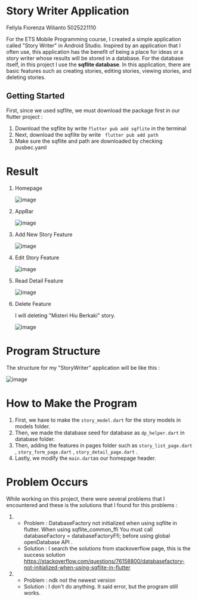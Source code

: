 # Story Writer Application

Fellyla Fiorenza Wilianto 
5025221110

For the ETS Mobile Programming course, I created a simple application called "Story Writer" in Android Studio. Inspired by an application that I often use, this application has the benefit of being a place for ideas or a story writer whose results will be stored in a database. For the database itself, in this project I use the **sqflite database**. In this application, there are basic features such as creating stories, editing stories, viewing stories, and deleting stories.

## Getting Started

First, since we used sqflite, we must download the package first in our flutter project :
1. Download the sqflite by write ```flutter pub add sqflite``` in the terminal
2. Next, download the sqflite by write ``` flutter pub add path```
3. Make sure the sqflite and path are downloaded by checking pusbec.yaml

# Result
1. Homepage
   
   ![image](https://github.com/user-attachments/assets/8d4c11cb-9d9f-42fb-9493-30c48adb9a2f)
   
3. AppBar
   
   ![image](https://github.com/user-attachments/assets/9d9ecc97-99ef-438e-9d39-1f9ebbbda0a6)


4. Add New Story Feature

   ![image](https://github.com/user-attachments/assets/dd01b873-6899-41dc-be87-9e8444b68b04)

5. Edit Story Feature

   ![image](https://github.com/user-attachments/assets/90aaece7-ef9a-4564-9765-04e2b85d88ba)

7. Read Detail Feature

   ![image](https://github.com/user-attachments/assets/e41fdb6c-89d4-4e4b-a8d2-c324487c33e6)

9. Delete Feature

    I will deleting "Misteri Hiu Berkaki" story.

    ![image](https://github.com/user-attachments/assets/5374d323-c21d-458f-9396-95f9904ef95e)

# Program Structure

The structure for my "StoryWriter" application will be like this :

![image](https://github.com/user-attachments/assets/28ec9ada-5d83-4789-b339-cbf34f334323)

# How to Make the Program
1. First, we have to make the ```story_model.dart``` for the story models in models folder.
2. Then, we made the database seed for database as ```dp_helper.dart``` in database folder.
3. Then, adding the features in pages folder such as ```story_list_page.dart``` , ```story_form_page.dart``` , ```story_detail_page.dart``` .
4. Lastly, we modify the ```main.dart```as our homepage header.


# Problem Occurs

While working on this project, there were several problems that I encountered and these is the solutions that I found for this problems :
1. - Problem : DatabaseFactory not initialized when using sqflite in flutter. When using sqflite_common_ffi You must call databaseFactory = databaseFactoryFfi; before using global openDatabase API .
   - Solution : I search the solutions from stackoverflow page, this is the success solution https://stackoverflow.com/questions/76158800/databasefactory-not-initialized-when-using-sqflite-in-flutter
2. - Problem : ndk not the newest version
   - Solution : I don't do anything. It said error, but the program still works.
     
